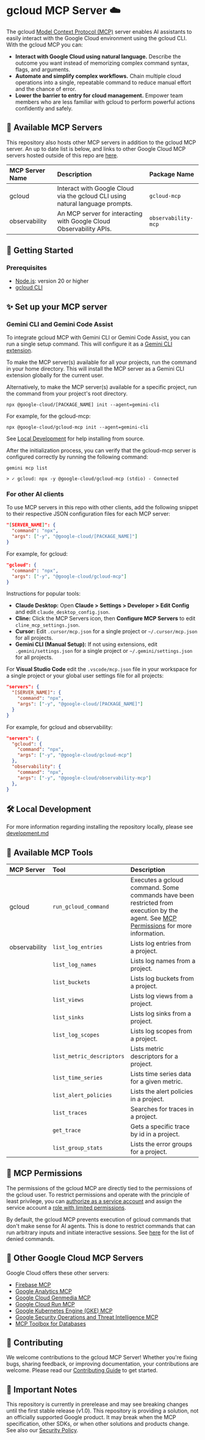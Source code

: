 # gcloud MCP Server ☁️

The gcloud
[Model Context Protocol (MCP)](https://modelcontextprotocol.io/docs/getting-started/intro)
server enables AI assistants to easily interact with the Google Cloud
environment using the gcloud CLI. With the gcloud MCP you can:

- **Interact with Google Cloud using natural language.** Describe the outcome
  you want instead of memorizing complex command syntax, flags, and arguments.
- **Automate and simplify complex workflows.** Chain multiple cloud operations
  into a single, repeatable command to reduce manual effort and the chance of
  error.
- **Lower the barrier to entry for cloud management.** Empower team members who
  are less familiar with gcloud to perform powerful actions confidently and
  safely.

## 📡 Available MCP Servers

This repository also hosts other MCP servers in addition to the gcloud MCP
server. An up to date list is below, and links to other Google Cloud MCP
servers hosted outside of this repo are
[here](#-other-google-cloud-mcp-servers).

| MCP Server Name | Description                                                                   | Package Name        |
| :-------------- | :---------------------------------------------------------------------------- | :------------------ |
| gcloud          | Interact with Google Cloud via the gcloud CLI using natural language prompts. | `gcloud-mcp`        |
| observability   | An MCP server for interacting with Google Cloud Observability APIs.           | `observability-mcp` |

## 🚀 Getting Started

### Prerequisites

- [Node.js](https://docs.npmjs.com/downloading-and-installing-node-js-and-npm):
  version 20 or higher
- [gcloud CLI](https://cloud.google.com/sdk/docs/install)

## ✨ Set up your MCP server

### Gemini CLI and Gemini Code Assist

To integrate gcloud MCP with Gemini CLI or Gemini Code Assist, you can run a
single setup command. This will configure it as a
[Gemini CLI extension](https://github.com/google-gemini/gemini-cli/blob/main/docs/extension.md).

To make the MCP server(s) available for all your projects, run the command in
your home directory. This will install the MCP server as a Gemini CLI extension
globally for the current user.

Alternatively, to make the MCP server(s) available for a specific project, run
the command from your project's root directory.

```shell
npx @google-cloud/[PACKAGE_NAME] init --agent=gemini-cli
```

For example, for the gcloud-mcp:

```shell
npx @google-cloud/gcloud-mcp init --agent=gemini-cli
```

See [Local Development](doc/DEVELOPMENT.md) for help installing from source.

After the initialization process, you can verify that the gcloud-mcp server is
configured correctly by running the following command:

```
gemini mcp list

> ✓ gcloud: npx -y @google-cloud/gcloud-mcp (stdio) - Connected
```

### For other AI clients

To use MCP servers in this repo with other clients, add the following snippet
to their respective JSON configuration files for each MCP server:

```json
"[SERVER_NAME]": {
  "command": "npx",
  "args": ["-y", "@google-cloud/[PACKAGE_NAME]"]
}
```

For example, for gcloud:

```json
"gcloud": {
  "command": "npx",
  "args": ["-y", "@google-cloud/gcloud-mcp"]
}
```

Instructions for popular tools:

- **Claude Desktop:** Open **Claude > Settings > Developer > Edit Config** and
  edit `claude_desktop_config.json`.
- **Cline:** Click the MCP Servers icon, then **Configure MCP Servers** to edit
  `cline_mcp_settings.json`.
- **Cursor:** Edit `.cursor/mcp.json` for a single project or
  `~/.cursor/mcp.json` for all projects.
- **Gemini CLI (Manual Setup):** If not using extensions, edit
  `.gemini/settings.json` for a single project or `~/.gemini/settings.json` for
  all projects.

For **Visual Studio Code** edit the `.vscode/mcp.json` file in your workspace
for a single project or your global user settings file for all projects:

```json
"servers": {
  "[SERVER_NAME]": {
    "command": "npx",
    "args": ["-y", "@google-cloud/[PACKAGE_NAME]"]
  }
}
```

For example, for gcloud and observability:

```json
"servers": {
  "gcloud": {
    "command": "npx",
    "args": ["-y", "@google-cloud/gcloud-mcp"]
  },
  "observability": {
    "command": "npx",
    "args": ["-y", "@google-cloud/observability-mcp"]
  },
}
```

## 🛠 Local Development

For more information regarding installing the repository locally, please see
[development.md](doc/DEVELOPMENT.md)

## 🧰 Available MCP Tools

| MCP Server    | Tool                      | Description                                                                                                                                               |
| :------------ | :------------------------ | :-------------------------------------------------------------------------------------------------------------------------------------------------------- |
| gcloud        | `run_gcloud_command`      | Executes a gcloud command. Some commands have been restricted from execution by the agent. See [MCP Permissions](#-mcp-permissions) for more information. |
| observability | `list_log_entries`        | Lists log entries from a project.                                                                                                                         |
|               | `list_log_names`          | Lists log names from a project.                                                                                                                           |
|               | `list_buckets`            | Lists log buckets from a project.                                                                                                                         |
|               | `list_views`              | Lists log views from a project.                                                                                                                           |
|               | `list_sinks`              | Lists log sinks from a project.                                                                                                                           |
|               | `list_log_scopes`         | Lists log scopes from a project.                                                                                                                          |
|               | `list_metric_descriptors` | Lists metric descriptors for a project.                                                                                                                   |
|               | `list_time_series`        | Lists time series data for a given metric.                                                                                                                |
|               | `list_alert_policies`     | Lists the alert policies in a project.                                                                                                                    |
|               | `list_traces`             | Searches for traces in a project.                                                                                                                         |
|               | `get_trace`               | Gets a specific trace by id in a project.                                                                                                                 |
|               | `list_group_stats`        | Lists the error groups for a project.                                                                                                                     |

## 🔑 MCP Permissions

The permissions of the gcloud MCP are directly tied to the permissions of the
gcloud user. To restrict permissions and operate with the principle of least
privilege, you can
[authorize as a service account](https://cloud.google.com/sdk/docs/authorizing#service-account) and
assign the service account a
[role with limited permissions](https://cloud.google.com/iam/docs/roles-overview).

By default, the gcloud MCP prevents execution of gcloud commands that don't
make sense for AI agents. This is done to restrict commands that can run
arbitrary inputs and initiate interactive sessions. See
[here](https://github.com/googleapis/gcloud-mcp/blob/ed743f04272744e57aa4990f5fcd9816a05b03ba/packages/gcloud-mcp/src/index.ts#L29)
for the list of denied commands.

## 💫 Other Google Cloud MCP Servers

Google Cloud offers these other servers:

- [Firebase MCP](https://firebase.google.com/docs/cli/mcp-server)
- [Google Analytics MCP](https://github.com/googleanalytics/google-analytics-mcp)
- [Google Cloud Genmedia MCP](https://github.com/GoogleCloudPlatform/vertex-ai-creative-studio/tree/main/experiments/mcp-genmedia)
- [Google Cloud Run MCP](https://github.com/GoogleCloudPlatform/cloud-run-mcp)
- [Google Kubernetes Engine (GKE) MCP](https://github.com/GoogleCloudPlatform/gke-mcp)
- [Google Security Operations and Threat Intelligence MCP](https://github.com/google/mcp-security)
- [MCP Toolbox for Databases](https://github.com/googleapis/genai-toolbox)

## 👥 Contributing

We welcome contributions to the gcloud MCP Server! Whether you're fixing bugs,
sharing feedback, or improving documentation, your contributions are welcome.
Please read our [Contributing Guide](CONTRIBUTING.md) to get started.

## 📄 Important Notes

This repository is currently in prerelease and may see breaking changes until
the first stable release (v1.0). This repository is providing a solution, not
an officially supported Google product. It may break when the MCP
specification, other SDKs, or when other solutions and products change. See
also our [Security Policy](SECURITY.md).
